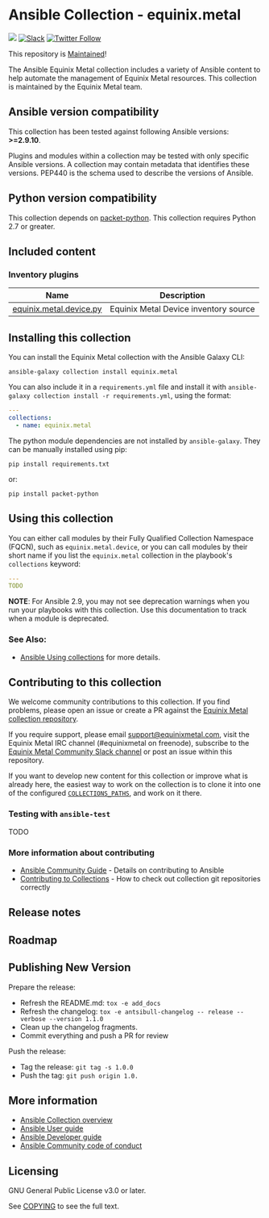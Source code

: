 # Ansible Collection - equinix.metal

![](https://img.shields.io/badge/stability-maintained-green.svg) [![Slack](https://slack.equinixmetal.com/badge.svg)](https://slack.equinixmetal.com/) [![Twitter Follow](https://img.shields.io/twitter/follow/equinixmetal.svg?style=social&label=Follow)](https://twitter.com/intent/follow?screen_name=equinixmetal)

This repository is [Maintained](https://github.com/packethost/standards/blob/master/maintained-statement.md)!

The Ansible Equinix Metal collection includes a variety of Ansible content to help automate the management of Equinix Metal resources. This collection is maintained by the Equinix Metal team.

<!--start requires_ansible-->
## Ansible version compatibility

This collection has been tested against following Ansible versions: **>=2.9.10**.

Plugins and modules within a collection may be tested with only specific Ansible versions.
A collection may contain metadata that identifies these versions.
PEP440 is the schema used to describe the versions of Ansible.
<!--end requires_ansible-->

## Python version compatibility

This collection depends on [packet-python](https://github.com/packethost/packet-python). This collection requires Python 2.7 or greater.

## Included content

<!--start collection content-->
### Inventory plugins
Name | Description
--- | ---
[equinix.metal.device.py](https://github.com/equinix/ansible-collection-metal/blob/main/docs/equinix.metal.device.py_inventory.rst)|Equinix Metal Device inventory source

<!--end collection content-->

## Installing this collection

You can install the Equinix Metal collection with the Ansible Galaxy CLI:

    ansible-galaxy collection install equinix.metal

You can also include it in a `requirements.yml` file and install it with `ansible-galaxy collection install -r requirements.yml`, using the format:

```yaml
---
collections:
  - name: equinix.metal
```

The python module dependencies are not installed by `ansible-galaxy`.  They can
be manually installed using pip:

    pip install requirements.txt

or:

    pip install packet-python

## Using this collection


You can either call modules by their Fully Qualified Collection Namespace (FQCN), such as `equinix.metal.device`, or you can call modules by their short name if you list the `equinix.metal` collection in the playbook's `collections` keyword:

```yaml
---
TODO
```

**NOTE**: For Ansible 2.9, you may not see deprecation warnings when you run your playbooks with this collection. Use this documentation to track when a module is deprecated.


### See Also:

* [Ansible Using collections](https://docs.ansible.com/ansible/latest/user_guide/collections_using.html) for more details.

## Contributing to this collection

We welcome community contributions to this collection. If you find problems, please open an issue or create a PR against the [Equinix Metal collection repository](https://github.com/equinix/ansible-collection-metal).

If you require support, please email [support@equinixmetal.com](mailto:support@equinixmetal.com), visit the Equinix Metal IRC channel (#equinixmetal on freenode), subscribe to the [Equinix Metal Community Slack channel](https://slack.equinixmetal.com/) or post an issue within this repository.

If you want to develop new content for this collection or improve what is already here, the easiest way to work on the collection is to clone it into one of the configured [`COLLECTIONS_PATHS`](https://docs.ansible.com/ansible/latest/reference_appendices/config.html#collections-paths), and work on it there.

### Testing with `ansible-test`

TODO

### More information about contributing

- [Ansible Community Guide](https://docs.ansible.com/ansible/latest/community/index.html) - Details on contributing to Ansible
- [Contributing to Collections](https://docs.ansible.com/ansible/devel/dev_guide/developing_collections.html#contributing-to-collections) - How to check out collection git repositories correctly

## Release notes
<!--Add a link to a changelog.rst file or an external docsite to cover this information. -->

## Roadmap

<!-- Optional. Include the roadmap for this collection, and the proposed release/versioning strategy so users can anticipate the upgrade/update cycle. -->

## Publishing New Version

Prepare the release:
- Refresh the README.md: `tox -e add_docs`
- Refresh the changelog: `tox -e antsibull-changelog -- release --verbose --version 1.1.0`
- Clean up the changelog fragments.
- Commit everything and push a PR for review

Push the release:
- Tag the release: `git tag -s 1.0.0`
- Push the tag: `git push origin 1.0.`

## More information

- [Ansible Collection overview](https://github.com/ansible-collections/overview)
- [Ansible User guide](https://docs.ansible.com/ansible/latest/user_guide/index.html)
- [Ansible Developer guide](https://docs.ansible.com/ansible/latest/dev_guide/index.html)
- [Ansible Community code of conduct](https://docs.ansible.com/ansible/latest/community/code_of_conduct.html)

## Licensing

GNU General Public License v3.0 or later.

See [COPYING](https://www.gnu.org/licenses/gpl-3.0.txt) to see the full text.
